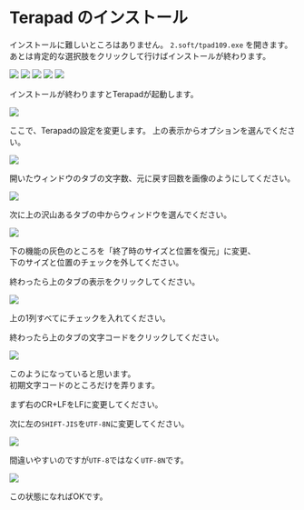 # Terapad のインストール

インストールに難しいところはありません。
`2.soft/tpad109.exe` を開きます。
あとは肯定的な選択肢をクリックして行けばインストールが終わります。

![](t-1.png)
![](t-2.png)
![](t-3.png)
![](t-4.png)
![](t-5.png)

インストールが終わりますとTerapadが起動します。

![](t-6.png)

ここで、Terapadの設定を変更します。
上の表示からオプションを選んでください。

![](t-7.png)

開いたウィンドウのタブの文字数、元に戻す回数を画像のようにしてください。

![](t-8.png)

次に上の沢山あるタブの中からウィンドウを選んでください。

![](t-9.png)

下の機能の灰色のところを「終了時のサイズと位置を復元」に変更、  
下のサイズと位置のチェックを外してください。

終わったら上のタブの表示をクリックしてください。

![](t-a.png)

上の1列すべてにチェックを入れてください。

終わったら上のタブの文字コードをクリックしてください。

![](t-b.png)

このようになっていると思います。  
初期文字コードのところだけを弄ります。

まず右のCR+LFをLFに変更してください。

次に左の`SHIFT-JIS`を`UTF-8N`に変更してください。

![](t-c.png)

間違いやすいのですが`UTF-8`ではなく`UTF-8N`です。

![](t-d.png)

この状態になればOKです。

